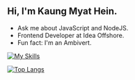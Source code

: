 ## Hi, I'm Kaung Myat Hein.

- Ask me about JavaScript and NodeJS.
- Frontend Developer at Idea Offshore.
- Fun fact: I'm an Ambivert.

[![My Skills](https://skillicons.dev/icons?i=java,bootstrap,tailwindcss,materialui,javascript,typescript,react,electron,redux,nextjs,vue,firebase,php,nodejs,express,mongodb,py,mysql,postgres,prisma,heroku,git,figma)](https://skillicons.dev)

[![Top Langs](https://github-readme-stats.vercel.app/api/top-langs/?username=kaungmyathein12&hide_progress=true&theme=react)](https://github.com/anuraghazra/github-readme-stats)

